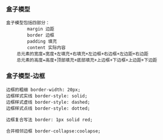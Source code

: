 ### 盒子模型
    盒子模型包括四部分：
            margin 边距
            border 边框
            padding 填充
            content 实际内容
        总元素的宽度=宽度+左填充+右填充+左边框+右边框+左边距+右边距
        总元素的高度=高度+顶部填充+底部填充+上边框+下边框+上边距+下边距
        
### 盒子模型-边框
    边框的粗细 border-width: 20px;
    边框样式实线 border-style: solid;
    边框样式虚线 border-style: dashed;
    边框样式点线 border-style: dotted;
    
    边框复合写法 border: 1px solid red;
    
    合并相邻边框 border-collapse:coolapse;